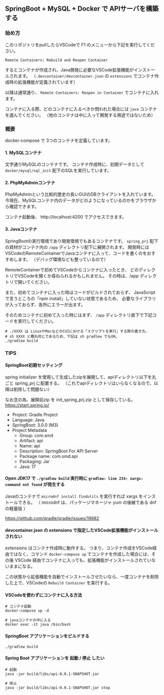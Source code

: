 ## SpringBoot + MySQL + Docker で APIサーバを構築する

### 始め方
このリポジトリをpullしたらVSCodeで F1 のメニューから下記を実行してください。

```
Remote Containers: Rebuild and Reopen Container
```

するとコンテナが作成され、Java開発に必要なVSCode拡張機能がインストールされます。 
（`.devcontainer/devcontainer.json` の `extensions` でコンテナ作成時の拡張機能が定義されています）

以降は通常通り、 `Remote Containers: Reopen in Container` でコンテナに入れます。

コンテナに入る際、どのコンテナに入るべきか問われた場合には `java` コンテナを選んでください。
（他のコンテナは中に入って開発する用途ではないため）

### 概要

docker-compose で 3つのコンテナを定義しています。

#### 1. MySQLコンテナ
文字通りMySQLのコンテナです。
コンテナ作成時に、初期データとして `docker/mysql/sql_init` 配下のSQLを実行しています。

#### 2. PhpMyAdminコンテナ
PhpMyAdminという比較的歴史の長いGUIのDBクライアントを入れています。
今現在、MySQLコンテナ内のデータがどのようになっているのかをブラウザから確認できます。

コンテナ起動後、 http://localhost:4200 でアクセスできます。

#### 3. Javaコンテナ
SpringBootの実行環境であり開発環境でもあるコンテナです。
`spring_prj` 配下の資材がコンテナ内の `/app` ディレクトリ配下に展開されます。
開発時にはVSCodeのRemoteContainerでJavaコンテナに入って、コードを書くのをおすすめします。
（デバッグ環境なども整っているので）

RemoteContainerで初めてVSCodeからコンテナに入ったとき、
どのディレクトリでVSCodeを開くか尋ねられるかもしれません。
その時は、/app ディレクトリで開いてください。

また、初めてコンテナに入った時はコードがビルドされておらず、
JavaScriptで言うところの「npm install」していない状態であるため、
必要なライブラリが入っておらず、各所にエラーが出ます。

そのためコンテナに初めて入った時にはまず、 `/app` ディレクトリ直下で下記コードを実行してください。

```
# ./XXXX は LinuxやMacなどのCUIにおける「スクリプトを実行」する際の書き方。
# sh XXXX と概ね同じであるため、下記は sh gradlew でもOK。
./gradlew build
```

### TIPS

#### SpringBoot初期セッティング
spring initializer を使用して生成したzipを展開して、apiディレクトリ以下を丸ごと spring_prj に配置する。
（これでapiディレクトリはいらなくなるので、以降は削除して問題ない）

なお念の為、展開前zip を init_spring_prj.zip として保存している。
https://start.spring.io/

- Project: Gradle Project
- Language: Java
- SpringBoot: 3.0.0 (M3)
- Project Metadata
  - Group: com.smd
  - Artifact: api
  - Name: api
  - Description: SpringBoot For API Server
  - Package name: com.smd.api
  - Packaging: Jar
  - Java: 17

#### Open JDK17 で `./gradlew build` 実行時に `gradlew: line 234: xargs: command not found` が発生する

Javaのコンテナで `microdnf install findutils` を実行すれば xargs をインストールできる。
（ microdnf は、パッケージマネージャ yum の後継である dnf の軽量版 ）

https://github.com/gradle/gradle/issues/19682

#### devcontainer.json の extensions で指定したVSCode拡張機能がインストールされない

extensions はコンテナ作成時に動作する。
つまり、コンテナ作成をVSCode経由ではなく、コマンド `docker-compose up` でコンテナを作成した場合には、その後 VSCode 経由でコンテナに入っても、拡張機能がインストールされていないままになる。

この状態から拡張機能を自動でインストールさせたいなら、一度コンテナを削除した上で、VSCodeの `Rebuild Container` を実行する。

#### VSCodeを使わずにコンテナに入る方法

```
# コンテナ起動
docker-compose up -d

# javaコンテナの中に入る
docker exec -it java /bin/bash
```

#### SpringBoot アプリケーションをビルドする

```
./gradlew build
```

#### Spring Boot アプリケーションを 起動 / 停止 したい

```
# 起動
java -jar build/libs/api-0.0.1-SNAPSHOT.jar

# 停止
java -jar build/libs/api-0.0.1-SNAPSHOT.jar stop
```

